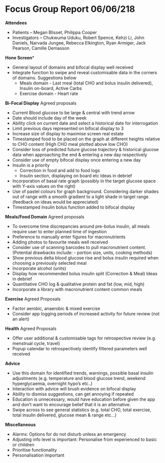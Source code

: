 # Focus Group Report 06/06/218

**Attendees**
* Patients – Megan Blisset, Philippa Cooper
* Investigators – Chukwuma Uduku, Robert Spence, Kehzi Li, John Daniels, Narvada Jungee, Rebecca Elkington, Ryan Armiger, Jack Pearson, Camille Demasson

**Hone Screen*** 
* General layout of domains and bifocal display well received
* Integrate function to swipe and reveal customisable data in the corners of domains. Suggestions below
  * Meals domain - Last meal (total CHO and bolus insulin delivered), Insulin on-board, Active Carbs
  * Exercise domain - Heart rate
  
**Bi-Focal Display**
Agreed proposals
* Current Blood glucose to be large & central with trend arrow
* Date should include day of the week
* Ability click on current date and select a historical date for interrogation
* Limit previous days represented on bifocal display to 3
* Increase size of display to maximise screen real estate
* Timestamped food to be placed on the graph at different heights relative to CHO content (High CHO meal plotted above low CHO)
* Consider loss of predicted future glucose trajectory & historical glucose data when approaching the end & entering a new day respectively
* Consider use of empty bifocal display once entering a new day
* Insulin is a priority
  * Correction in food and add to food logs
  * Insulin section, displaying on board etc
Ideas in debrief
* Incorporation of basal rate graph (possibly in the target glucose space with Y-axis values on the right)
* Use of pastel colours for graph background. Considering darker shades out of range with a smooth gradient to a light shade in target range (feedback on ideas would be appreciated)
* Timestamped Insulin bolus function added to bifocal display

**Meals/Food Domain**
Agreed proposals
* To overcome time discrepancies around pre-bolus insulin, all meals require user to enter planned time of ingestion
* Preference to manually enter figures for macronutrients
* Adding photos to favourite meals well received
* Consider use of scanning barcodes to pull macronutrient content. (Potential drawbacks include: - portion size, units, cooking methods)
* Show previous delta blood glucose rise and bolus insulin required when choosing a previously selected meal
* Incorporate alcohol (units)
* Display how recommended bolus insulin split (Correction & Meal)
Ideas in debrief
* Quantitative CHO log & qualitative protein and fat (low, mid, high)
* Incorporate a library with macronutrient content common meals

**Exercise**
Agreed Proposals
* Factor aerobic, anaerobic & mixed exercise
* Consider app logging periods of increased activity for future review (not an alert)

**Health**
Agreed Proposals
* Offer user additional & customisable tags for retrospective review (e.g. menstrual cycle, travel)
* Popup calendar to retrospectively identify filtered parameters well received

**Advice**
* Use this domain for identified trends, warnings, possible basal insulin adjustments (e.g. temperature and blood glucose trend, weekend hyperglycaemia, overnight hypo’s etc..)
* Interaction with advice will brush evidence on bifocal display
* Ability to dismiss suggestions, can get annoying if repeated
* Education is unnecessary, would have education before given the app and don’t want to encourage belief that it is an alternative.
* Swipe across to see general statistics (e.g. total CHO, total exercise, total insulin delivered, glucose mean & range etc…)

**Miscellaneous**
* Alarms: Options for do not disturb unless an emergency
* Adjusting info level is important: Personalise from experienced to basic or children
* Prioritise functionality
* Personalisation important

